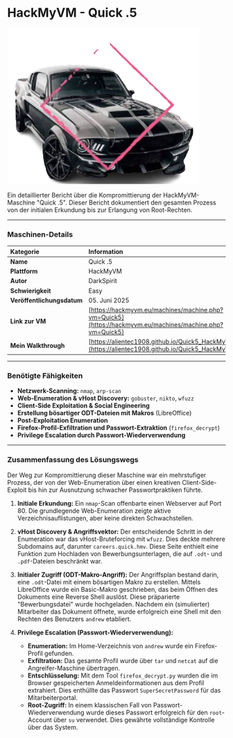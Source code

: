 # HackMyVM - Quick .5

![Quick5.png](Quick5.png)

Ein detaillierter Bericht über die Kompromittierung der HackMyVM-Maschine "Quick .5". Dieser Bericht dokumentiert den gesamten Prozess von der initialen Erkundung bis zur Erlangung von Root-Rechten.

---

### **Maschinen-Details**

| Kategorie | Information |
| :--- | :--- |
| **Name** | Quick .5 |
| **Plattform** | HackMyVM |
| **Autor** | DarkSpirit |
| **Schwierigkeit** | Easy |
| **Veröffentlichungsdatum** | 05. Juni 2025 |
| **Link zur VM** | [https://hackmyvm.eu/machines/machine.php?vm=Quick5](https://hackmyvm.eu/machines/machine.php?vm=Quick5) |
| **Mein Walkthrough** | [https://alientec1908.github.io/Quick5_HackMyVM_Easy/](https://alientec1908.github.io/Quick5_HackMyVM_Easy/) |

---

### **Benötigte Fähigkeiten**

*   **Netzwerk-Scanning:** `nmap`, `arp-scan`
*   **Web-Enumeration & vHost Discovery:** `gobuster`, `nikto`, `wfuzz`
*   **Client-Side Exploitation & Social Engineering**
*   **Erstellung bösartiger ODT-Dateien mit Makros** (LibreOffice)
*   **Post-Exploitation Enumeration**
*   **Firefox-Profil-Exfiltration und Passwort-Extraktion** (`firefox_decrypt`)
*   **Privilege Escalation durch Passwort-Wiederverwendung**

---

### **Zusammenfassung des Lösungswegs**

Der Weg zur Kompromittierung dieser Maschine war ein mehrstufiger Prozess, der von der Web-Enumeration über einen kreativen Client-Side-Exploit bis hin zur Ausnutzung schwacher Passwortpraktiken führte.

1.  **Initiale Erkundung:**
    Ein `nmap`-Scan offenbarte einen Webserver auf Port 80. Die grundlegende Web-Enumeration zeigte aktive Verzeichnisauflistungen, aber keine direkten Schwachstellen.

2.  **vHost Discovery & Angriffsvektor:**
    Der entscheidende Schritt in der Enumeration war das vHost-Bruteforcing mit `wfuzz`. Dies deckte mehrere Subdomains auf, darunter `careers.quick.hmv`. Diese Seite enthielt eine Funktion zum Hochladen von Bewerbungsunterlagen, die auf `.odt`- und `.pdf`-Dateien beschränkt war.

3.  **Initialer Zugriff (ODT-Makro-Angriff):**
    Der Angriffsplan bestand darin, eine `.odt`-Datei mit einem bösartigen Makro zu erstellen. Mittels LibreOffice wurde ein Basic-Makro geschrieben, das beim Öffnen des Dokuments eine Reverse Shell auslöst. Diese präparierte "Bewerbungsdatei" wurde hochgeladen. Nachdem ein (simulierter) Mitarbeiter das Dokument öffnete, wurde erfolgreich eine Shell mit den Rechten des Benutzers `andrew` etabliert.

4.  **Privilege Escalation (Passwort-Wiederverwendung):**
    *   **Enumeration:** Im Home-Verzeichnis von `andrew` wurde ein Firefox-Profil gefunden.
    *   **Exfiltration:** Das gesamte Profil wurde über `tar` und `netcat` auf die Angreifer-Maschine übertragen.
    *   **Entschlüsselung:** Mit dem Tool `firefox_decrypt.py` wurden die im Browser gespeicherten Anmeldeinformationen aus dem Profil extrahiert. Dies enthüllte das Passwort `SuperSecretPassword` für das Mitarbeiterportal.
    *   **Root-Zugriff:** In einem klassischen Fall von Passwort-Wiederverwendung wurde dieses Passwort erfolgreich für den `root`-Account über `su` verwendet. Dies gewährte vollständige Kontrolle über das System.
